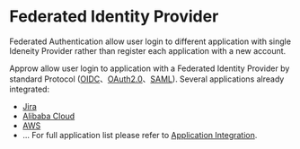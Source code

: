 # Federated Identity Provider

<LastUpdated/>

Federated Authentication allow user login to different application with single Ideneity Provider rather than register each application with a new account. 

Approw allow user login to application with a Federated Identity Provider by standard Protocol ([OIDC](/docs/en/guides/federation/oidc.md)、[OAuth2.0](/docs/en/guides/federation/oauth.md)、[SAML](/docs/en/guides/federation/saml.md)). Several applications already integrated:


- [Jira](/docs/en/integration/jira/)
- [Alibaba Cloud](/docs/en/integration/ali-cloud-intl/)
- [AWS](/docs/en/integration/aws/)
- ... For full application list please refer to [Application Integration](/docs/en/integration/).

